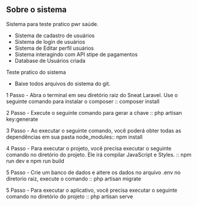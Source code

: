 ## Sobre o sistema

Sistema para teste pratico pwr saúde.

- Sistema de cadastro de usuários
- Sistema de login de usuários
- Sistema de Editar perfil usuários
- Sistema interagindo com API stipe de pagamentos
- Database de Usuários criada

Teste pratico do sistema
- Baixe todos arquivos do sistema do git.

1 Passo - Abra o terminal em seu diretório raiz do Sneat Laravel.
Use o seguinte comando para instalar o composer :: composer install

2 Passo - Execute o seguinte comando para gerar a chave :: php artisan key:generate

3 Passo - Ao executar o seguinte comando, você poderá obter todas as dependências em sua pasta node_modules:: npm install

4 Passo - Para executar o projeto, você precisa executar o seguinte comando no diretório do projeto. Ele irá compilar JavaScript e Styles. :: npm run dev e npm run build

5 Passo - Crie um banco de dados e altere os dados no arquivo .env no diretorio raiz, execute o comando :: php artisan migrate

5 Passo - Para executar o aplicativo, você precisa executar o seguinte comando no diretório do projeto :: php artisan serve
